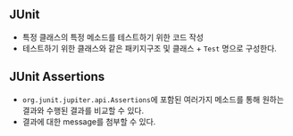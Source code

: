 ## JUnit

- 특정 클래스의 특정 메소드를 테스트하기 위한 코드 작성
- 테스트하기 위한 클래스와 같은 패키지구조 및 클래스 + `Test` 명으로 구성한다.

## JUnit Assertions

- `org.junit.jupiter.api.Assertions`에 포함된 여러가지 메소드를 통해 원하는 결과와 수행된 결과를 비교할 수 있다.
- 결과에 대한 message를 첨부할 수 있다.

